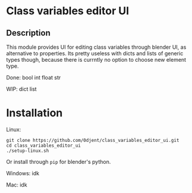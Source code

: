 # Class variables editor UI
## Description
This module provides UI for editing class variables through blender UI, as alternative to properties.
Its pretty useless with dicts and lists of generic types though, because there is currntly no option to choose new element type.

Done:
    bool
    int
    float
    str

WIP:
    dict
    list

# Installation
Linux:
```
git clone https://github.com/0djent/class_variables_editor_ui.git
cd class_variables_editor_ui
./setup-linux.sh
```
Or install through `pip` for blender's python.

Windows:
idk

Mac:
idk

